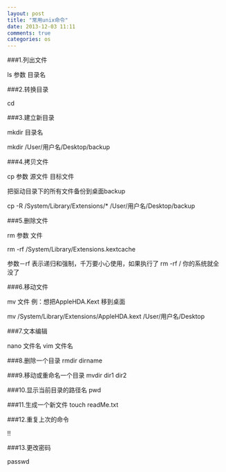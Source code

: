 ```yaml
---
layout: post
title: "常用unix命令"
date: 2013-12-03 11:11
comments: true
categories: os
---
```

###1.列出文件

ls 参数 目录名

###2.转换目录

cd

###3.建立新目录

mkdir 目录名 

mkdir /User/用户名/Desktop/backup

###4.拷贝文件

cp 参数 源文件 目标文件 

把驱动目录下的所有文件备份到桌面backup 

cp -R /System/Library/Extensions/* /User/用户名/Desktop/backup

###5.删除文件

rm 参数 文件

rm -rf /System/Library/Extensions.kextcache 

参数－rf 表示递归和强制，千万要小心使用，如果执行了 rm -rf / 你的系统就全没了

###6.移动文件

mv 文件 例：想把AppleHDA.Kext 移到桌面 

mv /System/Library/Extensions/AppleHDA.kext /User/用户名/Desktop

###7.文本编辑

nano 文件名
vim 文件名

###8.删除一个目录
rmdir dirname

###9.移动或重命名一个目录
mvdir dir1 dir2

###10.显示当前目录的路径名
pwd

###11.生成一个新文件
touch readMe.txt

###12.重复上次的命令

!!

###13.更改密码

passwd